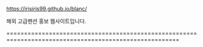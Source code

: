 https://irisiris99.github.io/blanc/

해외 고급펜션 홍보 웹사이트입니다.

=======================================================================================================
